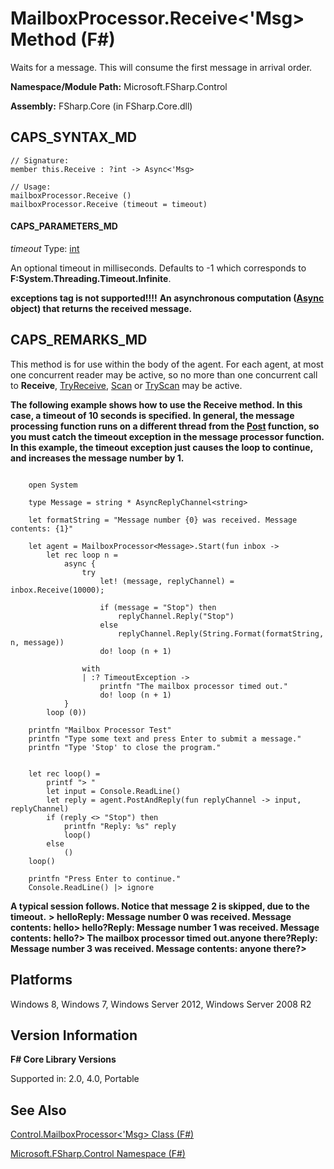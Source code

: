 # MailboxProcessor.Receive<'Msg> Method (F#)

Waits for a message. This will consume the first message in arrival order.

**Namespace/Module Path:** Microsoft.FSharp.Control

**Assembly:** FSharp.Core (in FSharp.Core.dll)


## CAPS_SYNTAX_MD

```
// Signature:
member this.Receive : ?int -> Async<'Msg>

// Usage:
mailboxProcessor.Receive ()
mailboxProcessor.Receive (timeout = timeout)
```

#### CAPS_PARAMETERS_MD
*timeout*
Type: [int](http://msdn.microsoft.com/en-us/library/025d5455-3622-4ea5-9573-3ecbd4ee1375)


An optional timeout in milliseconds. Defaults to -1 which corresponds to **F:System.Threading.Timeout.Infinite**.



**exceptions tag is not supported!!!!**
**An asynchronous computation ([Async](http://msdn.microsoft.com/en-us/library/03eb4d12-a01a-4565-a077-5e83f17cf6f7) object) that returns the received message.**
## CAPS_REMARKS_MD
This method is for use within the body of the agent. For each agent, at most one concurrent reader may be active, so no more than one concurrent call to **Receive**, [TryReceive](http://msdn.microsoft.com/en-us/library/edcb3930-cefd-4d88-935d-7dd6297355ee), [Scan](http://msdn.microsoft.com/en-us/library/e86368a3-4f97-4b51-a487-4c6b5456fcbe) or [TryScan](http://msdn.microsoft.com/en-us/library/05aa6c91-fe9f-4830-a2d7-6dfa5a2ab376) may be active.

**The following example shows how to use the Receive method. In this case, a timeout of 10 seconds is specified. In general, the message processing function runs on a different thread from the [Post](http://msdn.microsoft.com/en-us/library/70597a62-6aa9-4565-9b37-c0877cd3283b) function, so you must catch the timeout exception in the message processor function. In this example, the timeout exception just causes the loop to continue, and increases the message number by 1.**
```

    open System

    type Message = string * AsyncReplyChannel<string>

    let formatString = "Message number {0} was received. Message contents: {1}"
    
    let agent = MailboxProcessor<Message>.Start(fun inbox ->
        let rec loop n =
            async {            
                try
                    let! (message, replyChannel) = inbox.Receive(10000);
                    
                    if (message = "Stop") then
                        replyChannel.Reply("Stop")
                    else
                        replyChannel.Reply(String.Format(formatString, n, message))
                    do! loop (n + 1)
                
                with
                | :? TimeoutException -> 
                    printfn "The mailbox processor timed out."
                    do! loop (n + 1)
            }
        loop (0))

    printfn "Mailbox Processor Test"
    printfn "Type some text and press Enter to submit a message."
    printfn "Type 'Stop' to close the program."

    
    let rec loop() =
        printf "> "
        let input = Console.ReadLine()
        let reply = agent.PostAndReply(fun replyChannel -> input, replyChannel)
        if (reply <> "Stop") then
            printfn "Reply: %s" reply
            loop()
        else
            ()
    loop()

    printfn "Press Enter to continue."
    Console.ReadLine() |> ignore
```

**A typical session follows. Notice that message 2 is skipped, due to the timeout.**
**&gt; helloReply: Message number 0 was received. Message contents: hello&gt; hello?Reply: Message number 1 was received. Message contents: hello?&gt; The mailbox processor timed out.anyone there?Reply: Message number 3 was received. Message contents: anyone there?&gt;**
## Platforms
Windows 8, Windows 7, Windows Server 2012, Windows Server 2008 R2


## Version Information
**F# Core Library Versions**

Supported in: 2.0, 4.0, Portable




## See Also
[Control.MailboxProcessor&#60;'Msg&#62; Class &#40;F&#35;&#41;](Control.MailboxProcessor+%27Msg+Class+%28F%23%29.md)

[Microsoft.FSharp.Control Namespace &#40;F&#35;&#41;](Microsoft.FSharp.Control+Namespace+%28F%23%29.md)

